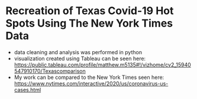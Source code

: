 # Recreation of Texas Covid-19 Hot Spots Using The New York Times Data

  - data cleaning and analysis was performed in python
  - visualization created using Tableau can be seen here: https://public.tableau.com/profile/matthew.m5135#!/vizhome/cv2_15940547910170/Texascomparison
  - My work can be compared to the New York Times seen here: https://www.nytimes.com/interactive/2020/us/coronavirus-us-cases.html

